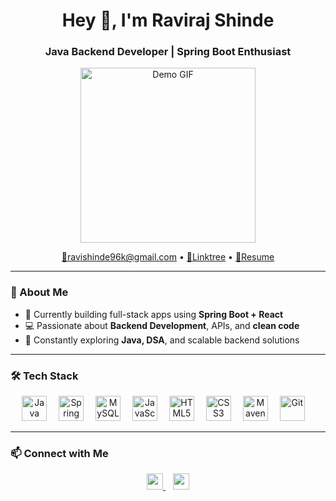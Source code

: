 <h1 align="center">Hey 👋, I'm Raviraj Shinde</h1>
<h3 align="center">Java Backend Developer | Spring Boot Enthusiast</h3>

<p align="center">
  <img src="https://drive.google.com/uc?export=view&id=1Yz__ZTw3wu79xuClMTTURGjjdTKwhfU7" height="280" alt="Demo GIF" />
</p>

<p align="center">
  <a href="mailto:ravishinde96k@gmail.com">📧ravishinde96k@gmail.com</a> •
  <a href="https://linktr.ee/ravirajshinde" target="_blank">🔗Linktree</a> •
  <a href="#" target="_blank">📄Resume</a>
</p>

---

### 🚀 About Me

- 🔭 Currently building full-stack apps using **Spring Boot + React**
- 💻 Passionate about **Backend Development**, APIs, and **clean code**
- 🧠 Constantly exploring **Java, DSA**, and scalable backend solutions

---

### 🛠️ Tech Stack

<p align="center">
  <img src="https://cdn.jsdelivr.net/gh/devicons/devicon/icons/java/java-original.svg" height="40" alt="Java" style="margin-right:15px;" />
  <img src="https://cdn.jsdelivr.net/gh/devicons/devicon/icons/spring/spring-original.svg" height="40" alt="Spring Boot" style="margin-right:15px;" />
  <img src="https://cdn.jsdelivr.net/gh/devicons/devicon/icons/mysql/mysql-original.svg" height="40" alt="MySQL" style="margin-right:15px;" />
  <img src="https://cdn.jsdelivr.net/gh/devicons/devicon/icons/javascript/javascript-original.svg" height="40" alt="JavaScript" style="margin-right:15px;" />
  <img src="https://cdn.jsdelivr.net/gh/devicons/devicon/icons/html5/html5-original.svg" height="40" alt="HTML5" style="margin-right:15px;" />
  <img src="https://cdn.jsdelivr.net/gh/devicons/devicon/icons/css3/css3-original.svg" height="40" alt="CSS3" style="margin-right:15px;" />
  <img src="https://cdn.jsdelivr.net/gh/devicons/devicon/icons/apache/apache-original.svg" height="40" alt="Maven" style="margin-right:15px;" />
  <img src="https://cdn.jsdelivr.net/gh/devicons/devicon/icons/git/git-original.svg" height="40" alt="Git" style="margin-right:15px;" />
</p>

---

### 📫 Connect with Me

<p align="center">
  <a href="https://linkedin.com/in/shinderaviraj" target="_blank">
    <img src="https://img.shields.io/badge/LinkedIn-%230A66C2.svg?style=flat&logo=linkedin&logoColor=white" height="26" />
  </a>
  &nbsp;&nbsp;
  <a href="https://instagram.com/raviraj_shinde_96k" target="_blank">
    <img src="https://img.shields.io/badge/Instagram-%23E4405F.svg?style=flat&logo=instagram&logoColor=white" height="26" />
  </a>
</p>
